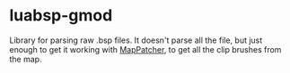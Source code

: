 # luabsp-gmod

Library for parsing raw .bsp files. It doesn't parse all the file, but just enough to get it working with [MapPatcher](https://github.com/edgarasf123/mappatcher-gmod), to get all the clip brushes from the map.
